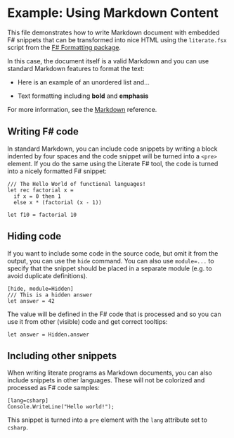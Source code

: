 # Example: Using Markdown Content

This file demonstrates how to write Markdown document with
embedded F# snippets that can be transformed into nice HTML
using the `literate.fsx` script from the [F# Formatting
package](http://fsprojects.github.io/FSharp.Formatting).

In this case, the document itself is a valid Markdown and
you can use standard Markdown features to format the text:

* Here is an example of an unordered list and...

* Text formatting including **bold** and **emphasis**

For more information, see the [Markdown](http://daringfireball.net/projects/markdown) reference.

## Writing F# code

In standard Markdown, you can include code snippets by
writing a block indented by four spaces and the code
snippet will be turned into a `<pre>` element. If you do
the same using the Literate F# tool, the code is turned into
a nicely formatted F# snippet:

    /// The Hello World of functional languages!
    let rec factorial x = 
      if x = 0 then 1 
      else x * (factorial (x - 1))

    let f10 = factorial 10


## Hiding code

If you want to include some code in the source code,
but omit it from the output, you can use the `hide`
command. You can also use `module=...` to specify that
the snippet should be placed in a separate module
(e.g. to avoid duplicate definitions).

    [hide, module=Hidden]
    /// This is a hidden answer
    let answer = 42

The value will be defined in the F# code that is
processed and so you can use it from other (visible)
code and get correct tooltips:

    let answer = Hidden.answer

## Including other snippets

When writing literate programs as Markdown documents,
you can also include snippets in other languages.
These will not be colorized and processed as F#
code samples:

    [lang=csharp]
    Console.WriteLine("Hello world!");

This snippet is turned into a `pre` element with the
`lang` attribute set to `csharp`.


